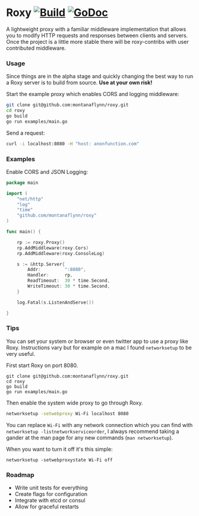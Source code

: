 # Roxy [![Build](https://img.shields.io/wercker/ci/montanaflynn/roxy.svg)](https://app.wercker.com/project/bykey/254e86288a0bbfe8a5aa791a89ff7beb) [![GoDoc](https://godoc.org/github.com/montanaflynn/roxy?status.svg)](https://godoc.org/github.com/montanaflynn/roxy)

A lightweight proxy with a familiar middleware implementation that allows you to modify HTTP requests and responses between clients and servers. Once the project is a little more stable there will be roxy-contribs with user contributed middleware. 

### Usage

Since things are in the alpha stage and quickly changing the best way to run a Roxy server is to build from source. **Use at your own risk!**

Start the example proxy which enables CORS and logging middleware:

```sh
git clone git@github.com:montanaflynn/roxy.git
cd roxy
go build
go run examples/main.go
```

Send a request:

```sh
curl -i localhost:8080 -H "host: anonfunction.com"
```

### Examples

Enable CORS and JSON Logging:

```go
package main

import (
	"net/http"
	"log"
	"time"
	"github.com/montanaflynn/roxy"
)

func main() {

	rp := roxy.Proxy()
	rp.AddMiddleware(roxy.Cors)
	rp.AddMiddleware(roxy.ConsoleLog)

	s := &http.Server{
		Addr:         ":8080",
		Handler:      rp,
		ReadTimeout:  30 * time.Second,
		WriteTimeout: 30 * time.Second,
	}

	log.Fatal(s.ListenAndServe())

}

```

### Tips

You can set your system or browser or even twitter app to use a proxy like Roxy. Instructions vary but for example on a mac I found `networksetup` to be very useful.

First start Roxy on port 8080.

```
git clone git@github.com:montanaflynn/roxy.git
cd roxy
go build
go run examples/main.go
```

Then enable the system wide proxy to go through Roxy.

```sh
networksetup -setwebproxy Wi-Fi localhost 8080
```

You can replace `Wi-Fi` with any network connection which you can find with `networksetup -listnetworkserviceorder`, I always recommend taking a gander at the man page for any new commands (`man networksetup`).

When you want to turn it off it's this simple:

```
networksetup -setwebproxystate Wi-Fi off
```

### Roadmap

- Write unit tests for everything
- Create flags for configuration 
- Integrate with etcd or consul
- Allow for graceful restarts
